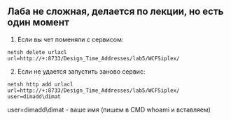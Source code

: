 ## Лаба не сложная, делается по лекции, но есть один момент

1) Если вы чет поменяли с сервисом:<br/>
```
netsh delete urlacl url=http://+:8733/Design_Time_Addresses/lab5/WCFSiplex/
```
2) Если не удается запустить заново сервис:<br/>
```
netsh http add urlacl url=http://+:8733/Design_Time_Addresses/lab5/WCFSiplex/ user=dimadd\dimat
```
user=dimadd\dimat - ваше имя (пишем в CMD whoami и вставляем)